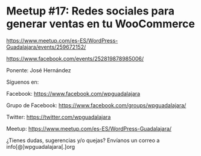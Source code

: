 # Meetup #17: Redes sociales para generar ventas en tu WooCommerce

https://www.meetup.com/es-ES/WordPress-Guadalajara/events/259672152/

https://www.facebook.com/events/252819878985006/

Ponente: José Hernández

Síguenos en:

Facebook: https://www.facebook.com/wpguadalajara

Grupo de Facebook: https://www.facebook.com/groups/wpguadalajara/

Twitter: https://twitter.com/wpguadalajara

Meetup: https://www.meetup.com/es-ES/WordPress-Guadalajara/


¿Tienes dudas, sugerencias y/o quejas? Envíanos un correo a info[@]wpguadalajara[.]org
